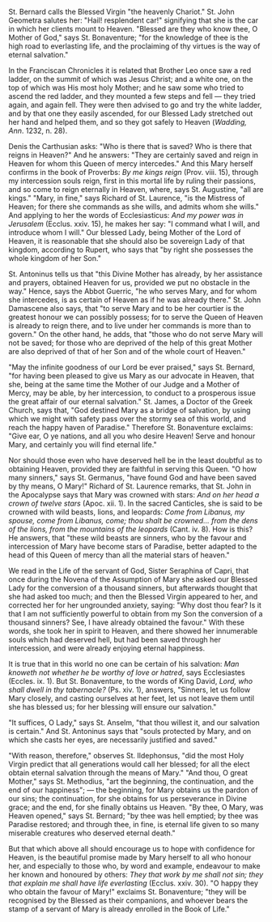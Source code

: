 
St. Bernard calls the Blessed Virgin \"the heavenly Chariot.\" St. John Geometra salutes her: \"Hail! resplendent car!\" signifying that she is the car in which her clients mount to Heaven. \"Blessed are they who know thee, O Mother of God,\" says St. Bonaventure; \"for the knowledge of thee is the high road to everlasting life, and the proclaiming of thy virtues is the way of eternal salvation.\"

In the Franciscan Chronicles it is related that Brother Leo once saw a red ladder, on the summit of which was Jesus Christ; and a white one, on the top of which was His most holy Mother; and he saw some who tried to ascend the red ladder, and they mounted a few steps and fell — they tried again, and again fell. They were then advised to go and try the white ladder, and by that one they easily ascended, for our Blessed Lady stretched out her hand and helped them, and so they got safely to Heaven (*Wadding, Ann*. 1232, n. 28).

Denis the Carthusian asks: \"Who is there that is saved? Who is there that reigns in Heaven?\" And he answers: \"They are certainly saved and reign in Heaven for whom this Queen of mercy intercedes.\" And this Mary herself confirms in the book of Proverbs: *By me kings reign* (Prov. viii. 15), through my intercession souls reign, first in this mortal life by ruling their passions, and so come to reign eternally in Heaven, where, says St. Augustine, \"all are kings.\" \"Mary, in fine,\" says Richard of St. Laurence, \"is the Mistress of Heaven; for there she commands as she wills, and admits whom she wills.\" And applying to her the words of Ecclesiasticus: *And my power was in Jerusalem* (Ecclus. xxiv. 15), he makes her say: \"I command what I will, and introduce whom I will.\" Our blessed Lady, being Mother of the Lord of Heaven, it is reasonable that she should also be sovereign Lady of that kingdom, according to Rupert, who says that \"by right she possesses the whole kingdom of her Son.\"

St. Antoninus tells us that \"this Divine Mother has already, by her assistance and prayers, obtained Heaven for us, provided we put no obstacle in the way.\" Hence, says the Abbot Guerric, \"he who serves Mary, and for whom she intercedes, is as certain of Heaven as if he was already there.\" St. John Damascene also says, that \"to serve Mary and to be her courtier is the greatest honour we can possibly possess; for to serve the Queen of Heaven is already to reign there, and to live under her commands is more than to govern.\" On the other hand, he adds, that \"those who do not serve Mary will not be saved; for those who are deprived of the help of this great Mother are also deprived of that of her Son and of the whole court of Heaven.\"

\"May the infinite goodness of our Lord be ever praised,\" says St. Bernard, \"for having been pleased to give us Mary as our advocate in Heaven, that she, being at the same time the Mother of our Judge and a Mother of Mercy, may be able, by her intercession, to conduct to a prosperous issue the great affair of our eternal salvation.\" St. James, a Doctor of the Greek Church, says that, \"God destined Mary as a bridge of salvation, by using which we might with safety pass over the stormy sea of this world, and reach the happy haven of Paradise.\" Therefore St. Bonaventure exclaims: \"Give ear, O ye nations, and all you who desire Heaven! Serve and honour Mary, and certainly you will find eternal life.\"

Nor should those even who have deserved hell be in the least doubtful as to obtaining Heaven, provided they are faithful in serving this Queen. \"O how many sinners,\" says St. Germanus, \"have found God and have been saved by thy means, O Mary!\" Richard of St. Laurence remarks, that St. John in the Apocalypse says that Mary was crowned with stars: *And on her head a crown of twelve stars* (Apoc. xii. 1). In the sacred Canticles, she is said to be crowned with wild beasts, lions, and leopards: *Come from Libanus, my spouse, come from Libanus, come; thou shalt be crowned... from the dens of the lions, from the mountains of the leopards* (Cant. iv. 8). How is this? He answers, that \"these wild beasts are sinners, who by the favour and intercession of Mary have become stars of Paradise, better adapted to the head of this Queen of mercy than all the material stars of heaven.\"

We read in the Life of the servant of God, Sister Seraphina of Capri, that once during the Novena of the Assumption of Mary she asked our Blessed Lady for the conversion of a thousand sinners, but afterwards thought that she had asked too much; and then the Blessed Virgin appeared to her, and corrected her for her ungrounded anxiety, saying: \"Why dost thou fear? Is it that I am not sufficiently powerful to obtain from my Son the conversion of a thousand sinners? See, I have already obtained the favour.\" With these words, she took her in spirit to Heaven, and there showed her innumerable souls which had deserved hell, but had been saved through her intercession, and were already enjoying eternal happiness.

It is true that in this world no one can be certain of his salvation: *Man knoweth not whether he be worthy of love or hatred*, says Ecclesiastes (Eccles. ix. 1). But St. Bonaventure, to the words of King David, *Lord, who shall dwell in thy tabernacle?* (Ps. xiv. 1), answers, \"Sinners, let us follow Mary closely, and casting ourselves at her feet, let us not leave them until she has blessed us; for her blessing will ensure our salvation.\"

\"It suffices, O Lady,\" says St. Anselm, \"that thou willest it, and our salvation is certain.\" And St. Antoninus says that \"souls protected by Mary, and on which she casts her eyes, are necessarily justified and saved.\"

\"With reason, therefore,\" observes St. Ildephonsus, \"did the most Holy Virgin predict that all generations would call her blessed; for all the elect obtain eternal salvation through the means of Mary.\" \"And thou, O great Mother,\" says St. Methodius, \"art the beginning, the continuation, and the end of our happiness\"; — the beginning, for Mary obtains us the pardon of our sins; the continuation, for she obtains for us perseverance in Divine grace; and the end, for she finally obtains us Heaven. \"By thee, O Mary, was Heaven opened,\" says St. Bernard; \"by thee was hell emptied; by thee was Paradise restored; and through thee, in fine, is eternal life given to so many miserable creatures who deserved eternal death.\"

But that which above all should encourage us to hope with confidence for Heaven, is the beautiful promise made by Mary herself to all who honour her, and especially to those who, by word and example, endeavour to make her known and honoured by others: *They that work by me shall not sin; they that explain me shall have life everlasting* (Ecclus. xxiv. 30). \"O happy they who obtain the favour of Mary!\" exclaims St. Bonaventure; \"they will be recognised by the Blessed as their companions, and whoever bears the stamp of a servant of Mary is already enrolled in the Book of Life.\"

